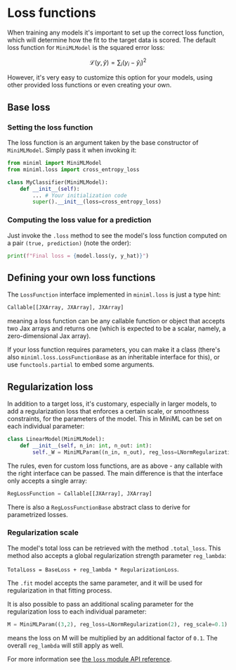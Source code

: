 # Loss functions

When training any models it's important to set up the correct loss function, which will determine how the fit to the target data is scored. The default loss function for `MiniMLModel` is the squared error loss:

$$
\mathcal{L}(y, \hat{y}) = \sum_i(y_i-\hat{y}_i)^2
$$

However, it's very easy to customize this option for your models, using other provided loss functions or even creating your own.

## Base loss

### Setting the loss function

The loss function is an argument taken by the base constructor of `MiniMLModel`. Simply pass it when invoking it:

```py
from miniml import MiniMLModel
from miniml.loss import cross_entropy_loss

class MyClassifier(MiniMLModel):
    def __init__(self):
        ... # Your initialization code
        super().__init__(loss=cross_entropy_loss)
```

### Computing the loss value for a prediction

Just invoke the `.loss` method to see the model's loss function computed on a pair `(true, prediction)` (note the order):

```py
print(f"Final loss = {model.loss(y, y_hat)}")
```

## Defining your own loss functions

The `LossFunction` interface implemented in `miniml.loss` is just a type hint:

```py
Callable[[JXArray, JXArray], JXArray]
```

meaning a loss function can be any callable function or object that accepts two Jax arrays and returns one (which is expected to be a scalar, namely, a zero-dimensional Jax array).

If your loss function requires parameters, you can make it a class (there's also `miniml.loss.LossFunctionBase` as an inheritable interface for this), or use `functools.partial` to embed some arguments.

## Regularization loss

In addition to a target loss, it's customary, especially in larger models, to add a regularization loss that enforces a certain scale, or smoothness constraints, for the parameters of the model. This in MiniML can be set on each individual parameter:

```py
class LinearModel(MiniMLModel):
    def __init__(self, n_in: int, n_out: int):
        self._W = MiniMLParam((n_in, n_out), reg_loss=LNormRegularization(2))
```

The rules, even for custom loss functions, are as above - any callable with the right interface can be passed. The main difference is that the interface only accepts a single array:

```py
RegLossFunction = Callable[[JXArray], JXArray]
```

There is also a `RegLossFunctionBase` abstract class to derive for parametrized losses.

### Regularization scale

The model's total loss can be retrieved with the method `.total_loss`. This method also accepts a global regularization strength parameter `reg_lambda`: 

```TotalLoss = BaseLoss + reg_lambda * RegularizationLoss```.

The `.fit` model accepts the same parameter, and it will be used for regularization in that fitting process.

It is also possible to pass an additional scaling parameter for the regularization loss to each individual parameter:

```py
M = MiniMLParam((3,2), reg_loss=LNormRegularization(2), reg_scale=0.1)
```

means the loss on M will be multiplied by an additional factor of `0.1`. The overall `reg_lambda` will still apply as well.

For more information see [the `loss` module API reference](api/miniml/loss.md).